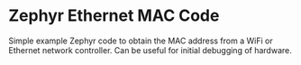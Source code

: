 # Zephyr Ethernet MAC Code

Simple example Zephyr code to obtain the MAC address from a WiFi or Ethernet network controller. Can be useful for initial debugging of hardware.









